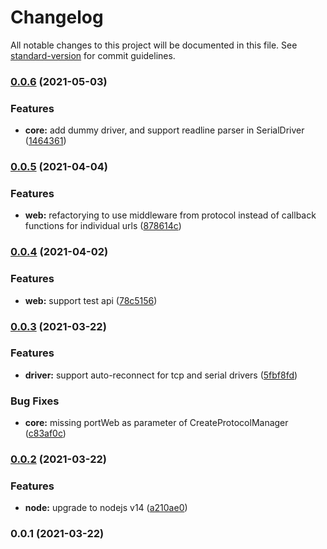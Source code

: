 # Changelog

All notable changes to this project will be documented in this file. See [standard-version](https://github.com/conventional-changelog/standard-version) for commit guidelines.

### [0.0.6](https://gitea.t2t.io/yagamy/urochecker-ee-design/compare/v0.0.5...v0.0.6) (2021-05-03)


### Features

* **core:** add dummy driver, and support readline parser in SerialDriver ([1464361](https://gitea.t2t.io/yagamy/urochecker-ee-design/commit/1464361a9f4ea24d4c4e4368dd5e79154a2b0b57))

### [0.0.5](https://github.com/lmtec/tsp4-fw-tests/compare/v0.0.4...v0.0.5) (2021-04-04)


### Features

* **web:** refactorying to use middleware from protocol instead of callback functions for individual urls ([878614c](https://github.com/lmtec/tsp4-fw-tests/commit/878614c012706b242912b3d2224d93b6c6a84bfc))

### [0.0.4](https://github.com/lmtec/tsp4-fw-tests/compare/v0.0.3...v0.0.4) (2021-04-02)


### Features

* **web:** support test api ([78c5156](https://github.com/lmtec/tsp4-fw-tests/commit/78c5156e0c3564a4d4e59e331edb361e0ebf1f8b))

### [0.0.3](https://github.com/lmtec/tsp4-fw-tests/compare/v0.0.2...v0.0.3) (2021-03-22)


### Features

* **driver:** support auto-reconnect for tcp and serial drivers ([5fbf8fd](https://github.com/lmtec/tsp4-fw-tests/commit/5fbf8fd708e3502432d94dabea155ed35624e8d9))


### Bug Fixes

* **core:** missing portWeb as parameter of CreateProtocolManager ([c83af0c](https://github.com/lmtec/tsp4-fw-tests/commit/c83af0c087510a727a2d69c88293ebaae627ccce))

### [0.0.2](https://github.com/lmtec/tsp4-fw-tests/compare/v0.0.1...v0.0.2) (2021-03-22)


### Features

* **node:** upgrade to nodejs v14 ([a210ae0](https://github.com/lmtec/tsp4-fw-tests/commit/a210ae0c42b3fb1abd64f4c172eb16f6fe8abb6e))

### 0.0.1 (2021-03-22)
